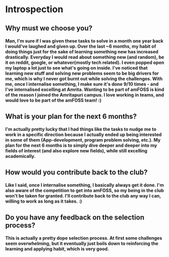 # Introspection

## Why must we choose you?

#### Man, I'm sure if I was given these tasks to solve in a month one year back I would've laughed and given up. Over the last ~6 months, my habit of doing things just for the sake of learning something new has increased drastically. Everyday I would read about something new (and random), be it on reddit, google, or whatever(mostly tech related). I even popped open my laptop a lot just to see what's going on inside. I've noticed that learning new stuff and solving new problems seem to be big drivers for me, which is why I never got burnt out while solving the challenges. With me, once I internalise something, I make sure it's done 9/10 times - and I've internalised excelling at Amrita. Wanting to be part of amFOSS is kind of the reason I joined the Amritapuri campus. I love working in teams, and would love to be part of the amFOSS team! :) 


## What is your plan for the next 6 months?

#### I'm actually pretty lucky that I had things like the tasks to nudge me to work in a specific direction because I actually ended up being interested in some of them (App-development, program problem solving, etc.). My plan for the next 6 months is to simply dive deeper and deeper into my fields of interest (and also explore new fields), while still excelling academically. 

## How would you contribute back to the club?

#### Like I said, once I internalise something, I basically always get it done. I'm also aware of the competition to get into amFOSS, so my being in the club won't be taken for granted. I'll contribute back to the club any way I can, willing to work as long as it takes. :)

## Do you have any feedback on the selection process?

#### This is actually a pretty dope selection process. At first some challenges seem overwhelming, but it eventually just boils down to reinforcing the learning and applying habit, which is very good. 

